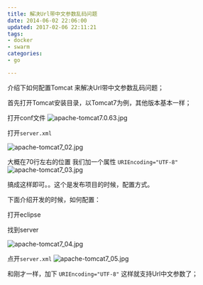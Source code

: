 ```yaml
---
title: 解决Url带中文参数乱码问题
date: 2014-06-02 22:06:00
updated: 2017-02-06 22:11:21
tags: 
- docker
- swarm
categories: 
- go

---
```

介绍下如何配置Tomcat 来解决Url带中文参数乱码问题；

首先打开Tomcat安装目录，以Tomcat7为例，其他版本基本一样；

打开conf文件
![apache-tomcat7.0.63.jpg][1]

打开`server.xml`


<!--more-->


![apache-tomcat7_02.jpg][2]


大概在70行左右的位置 我们加一个属性 `URIEncoding="UTF-8"`
![apache-tomcat7_03.jpg][3]

搞成这样即可。。这个是发布项目的时候，配置方式。


下面介绍开发的时候，如何配置：

打开eclipse

找到server

![apache-tomcat7_04.jpg][4]

点开`server.xml`
![apache-tomcat7_05.jpg][5]

和刚才一样，加下 `URIEncoding="UTF-8"` 这样就支持Url中文参数了；


  [1]: https://imgs.gnux.cn/usr/uploads/2017/02/3106452532.jpg
  [2]: https://imgs.gnux.cn/usr/uploads/2017/02/2126629989.jpg
  [3]: https://imgs.gnux.cn/usr/uploads/2017/02/2013501410.jpg
  [4]: https://imgs.gnux.cn/usr/uploads/2017/02/117221607.jpg
  [5]: https://imgs.gnux.cn/usr/uploads/2017/02/3500230955.jpg
